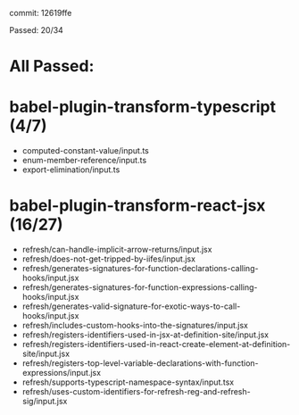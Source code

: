 commit: 12619ffe

Passed: 20/34

# All Passed:



# babel-plugin-transform-typescript (4/7)
* computed-constant-value/input.ts
* enum-member-reference/input.ts
* export-elimination/input.ts

# babel-plugin-transform-react-jsx (16/27)
* refresh/can-handle-implicit-arrow-returns/input.jsx
* refresh/does-not-get-tripped-by-iifes/input.jsx
* refresh/generates-signatures-for-function-declarations-calling-hooks/input.jsx
* refresh/generates-signatures-for-function-expressions-calling-hooks/input.jsx
* refresh/generates-valid-signature-for-exotic-ways-to-call-hooks/input.jsx
* refresh/includes-custom-hooks-into-the-signatures/input.jsx
* refresh/registers-identifiers-used-in-jsx-at-definition-site/input.jsx
* refresh/registers-identifiers-used-in-react-create-element-at-definition-site/input.jsx
* refresh/registers-top-level-variable-declarations-with-function-expressions/input.jsx
* refresh/supports-typescript-namespace-syntax/input.tsx
* refresh/uses-custom-identifiers-for-refresh-reg-and-refresh-sig/input.jsx

